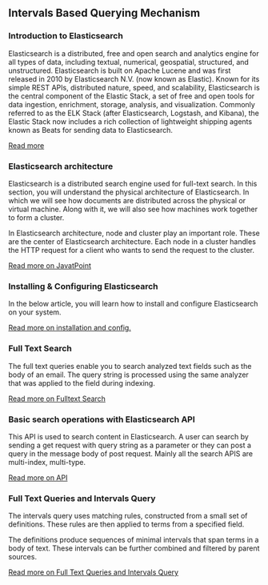 ## Intervals Based Querying Mechanism

### Introduction to Elasticsearch

Elasticsearch is a distributed, free and open search and analytics engine for all types of data, including textual, numerical, geospatial, structured, and unstructured. Elasticsearch is built on Apache Lucene and was first released in 2010 by Elasticsearch N.V. (now known as Elastic). Known for its simple REST APIs, distributed nature, speed, and scalability, Elasticsearch is the central component of the Elastic Stack, a set of free and open tools for data ingestion, enrichment, storage, analysis, and visualization. Commonly referred to as the ELK Stack (after Elasticsearch, Logstash, and Kibana), the Elastic Stack now includes a rich collection of lightweight shipping agents known as Beats for sending data to Elasticsearch.

[Read more](https://www.elastic.co/elasticsearch/)

### Elasticsearch architecture

Elasticsearch is a distributed search engine used for full-text search. In this section, you will understand the physical architecture of Elasticsearch. In which we will see how documents are distributed across the physical or virtual machine. Along with it, we will also see how machines work together to form a cluster.

In Elasticsearch architecture, node and cluster play an important role. These are the center of Elasticsearch architecture. Each node in a cluster handles the HTTP request for a client who wants to send the request to the cluster.

[Read more on JavatPoint](https://www.javatpoint.com/elasticsearch-architecture)

### Installing & Configuring Elasticsearch

In the below article, you will learn how to install and configure Elasticsearch on your system.

[Read more on installation and config.](https://www.elastic.co/guide/en/elasticsearch/reference/current/setup.html)

### Full Text Search

The full text queries enable you to search analyzed text fields such as the body of an email. The query string is processed using the same analyzer that was applied to the field during indexing.

[Read more on Fulltext Search](https://www.elastic.co/guide/en/elasticsearch/reference/current/full-text-queries.html#full-text-queries)

### Basic search operations with Elasticsearch API

This API is used to search content in Elasticsearch. A user can search by sending a get request with query string as a parameter or they can post a query in the message body of post request. Mainly all the search APIS are multi-index, multi-type.

[Read more on API](https://www.tutorialspoint.com/elasticsearch/elasticsearch_search_apis.htm)

### Full Text Queries and Intervals Query

The intervals query uses matching rules, constructed from a small set of definitions. These rules are then applied to terms from a specified field.

The definitions produce sequences of minimal intervals that span terms in a body of text. These intervals can be further combined and filtered by parent sources.

[Read more on Full Text Queries and Intervals Query](https://www.elastic.co/guide/en/elasticsearch/reference/current/query-dsl-intervals-query.html)